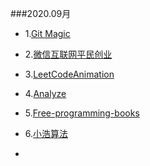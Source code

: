 ###2020.09月

* 1.[Git Magic](http://www-cs-students.stanford.edu/~blynn/gitmagic/intl/zh_cn/index.html)

* 2.[微信互联网平民创业](https://github.com/xiaolai/everyones-guide-for-starting-up-on-wechat-network)

* 3.[LeetCodeAnimation](https://github.com/MisterBooo/LeetCodeAnimation)

* 4.[Analyze](https://github.com/draveness/analyze)

* 5.[Free-programming-books](https://github.com/EbookFoundation/free-programming-books/blob/master/free-programming-books-zh.md)

* 6.[小浩算法](https://www.geekxh.com/)

* 

  




